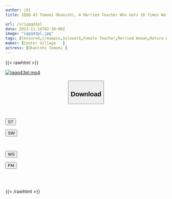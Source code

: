 ```yaml
---
author: j91
title: IQQQ-43 Tomomi Okanishi, A Married Teacher Who Gets 10 Times Wetter In A Climax Class Where She Can’t Make A Sound

url: /v/iqqq43pl
date: 2023-11-16T02:30:00Z
image: "iqqq43pl.jpg"
tags: [Censored,Creampie,Solowork,Female Teacher,Married Woman,Mature Woman	 ]
maker: [Center Village   ]
actress: [Okanishi Tomomi ]
---
```



{{< rawhtml >}}

<div class="video" data-videoid="jVr2WBZaWatzeZw">
    <a href="javascript:;">
        <img src="/v/iqqq43pl/iqqq43pl.jpg" width="WIDTH" height="HEIGHT" alt="iqqq43pl.mp4" loading="lazy">
    </a>
</div>

<script type="text/javascript" src="https://j91.asia/asset/on-demand-st.js"></script>

<br>
  <link rel="stylesheet" href="https://j91.asia/asset/bs5.css">
  
  <center>
  <button class="btn btn-primary" type="button" data-bs-toggle="collapse" data-bs-target=".multi-collapse" aria-expanded="false" aria-controls="multiCollapseExample1 multiCollapseExample2"><h2>Download</h2></button></center>
</p>
<div class="row">
  <div class="col">
    <div class="collapse multi-collapse" id="multiCollapseExample1">
      <div class="card card-body">
	      	      <br>
<div class="buttons">  
<p><a href="https://streamtape.to/v/jVr2WBZaWatzeZw" target="_blank"><button class="btn-hover color-3"><i class="fa fa-download"></i> ST</button></a></p>
<p><a href="https://sfastwish.com/hqriov8for8j" target="_blank"><button class="btn-hover color-2"><i class="fa fa-download"></i> SW</button></a></p></div>
    </div>
  </div>
</div>
  <div class="col">
    <div class="collapse multi-collapse" id="multiCollapseExample2">
      <div class="card card-body">
	      <br>
<div class="buttons">
<p><a href="https://wolfstream.tv/f75qxc9ygf7k" target="_blank"><button class="btn-hover color-9"><i class="fa fa-download"></i> WS</button></a></p>
<p><a href="https://filemoon.sx/d/f2mjedwrnd0c" target="_blank"><button class="btn-hover color-8"><i class="fa fa-download"></i> FM</button></a></p></div>
<br><br>
      </div>
    </div>
  </div>
</div>

{{< /rawhtml >}}
